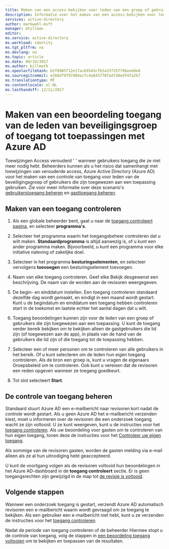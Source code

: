 ```yaml
---
title: Maken van een access-bekijken voor leden van een groep of gebruikers met toegang tot een toepassing met Azure AD | Microsoft Docs
description: Informatie over het maken van een access-bekijken voor leden van een groep of gebruikers met toegang tot een toepassing.
services: active-directory
author: markwahl-msft
manager: mtillman
editor: 
ms.service: active-directory
ms.workload: identity
ms.tgt_pltfrm: na
ms.devlang: na
ms.topic: article
ms.date: 09/19/2017
ms.author: billmath
ms.openlocfilehash: b2f8985f12e17ac69543cfb3a33725f796eedde8
ms.sourcegitcommit: e266df9f97d04acfc4a843770fadfd8edf4fa2b7
ms.translationtype: MT
ms.contentlocale: nl-NL
ms.lasthandoff: 12/11/2017
---
```

# <a name="create-an-access-review-of-group-members-or-application-access-with-azure-ad"></a>Maken van een beoordeling toegang van de leden van beveiligingsgroep of toegang tot toepassingen met Azure AD

Toewijzingen Access verouderd ' ' wanneer gebruikers toegang die ze niet meer nodig hebt. Beheerders kunnen als u het risico dat samenhangt met toewijzingen van verouderde access, Azure Active Directory (Azure AD) voor het maken van een controle van toegang voor leden van de beveiligingsgroep of gebruikers die zijn toegewezen aan een toepassing gebruiken. Zie voor meer informatie over deze scenario's [gebruikerstoegang beheren](active-directory-azure-ad-controls-manage-user-access-with-access-reviews.md) en [gasttoegang beheren](active-directory-azure-ad-controls-manage-guest-access-with-access-reviews.md). 

## <a name="create-an-access-review"></a>Maken van een toegang controleren

1. Als een globale beheerder bent, gaat u naar de [toegang controleert pagina](https://portal.azure.com/#blade/Microsoft_AAD_ERM/DashboardBlade/), en selecteer **programma's**.

2. Selecteer het programma waarin het toegangsbeheer controleren dat u wilt maken. **Standaardprogramma** is altijd aanwezig is, of u kunt een ander programma maken. Bijvoorbeeld, u kunt een programma voor elke initiative naleving of zakelijke doel.

3. Selecteer in het programma **besturingselementen**, en selecteer vervolgens **toevoegen** een besturingselement toevoegen.

4. Naam van elke toegang controleren. Geef elke Bekijk desgewenst een beschrijving. De naam van de worden aan de revisoren weergegeven.

5. De begin- en einddatum instellen. Een toegang controleren standaard dezelfde dag wordt gemaakt, en eindigt in een maand wordt gestart. Kunt u de begindatum en einddatum een toegang hebben controleren start in de toekomst en laatste echter het aantal dagen dat u wilt.

6. Toegang beoordelingen kunnen zijn voor de leden van een groep of gebruikers die zijn toegewezen aan een toepassing. U kunt de toegang verder bereik bekijken om te bekijken alleen de gastgebruikers die lid zijn (of toegewezen aan de app), in plaats van de hand van de gebruikers die lid zijn of die toegang tot de toepassing hebben.

7. Selecteer een of meer personen om te controleren van alle gebruikers in het bereik. Of u kunt selecteren om de leden hun eigen toegang controleren. Als de bron een groep is, kunt u vragen de eigenaars Groepsbeleid om te controleren. Ook kunt u vereisen dat de revisoren een reden opgeven wanneer ze toegang goedkeurt.

8. Tot slot selecteert **Start**.


## <a name="manage-the-access-review"></a>De controle van toegang beheren

Standaard stuurt Azure AD een e-mailbericht naar revisoren kort nadat de controle wordt gestart. Als u geen Azure AD het e-mailbericht verzenden kiest, moet u informeren over de revisoren die een onderzoek toegang wacht ze zijn voltooid. U ze kunt weergeven, kunt u de instructies voor het [toegang controleren](active-directory-azure-ad-controls-perform-access-review.md). Als uw beoordeling voor gasten om te controleren van hun eigen toegang, tonen deze de instructies voor het [Controleer uw eigen toegang](active-directory-azure-ad-controls-perform-access-review.md).

Als sommige van de revisoren gasten, worden de gasten melding via e-mail alleen als ze al hun uitnodiging hebt geaccepteerd.


U kunt de voortgang volgen als de revisoren voltooid hun beoordelingen in het Azure AD-dashboard in de **toegang controleert** sectie. Er is geen toegangsrechten zijn gewijzigd in de map tot [de revisie is voltooid](active-directory-azure-ad-controls-complete-access-review.md).

## <a name="next-steps"></a>Volgende stappen

Wanneer een onderzoek toegang is gestart, verzendt Azure AD automatisch revisoren een e-mailbericht waarin wordt gevraagd om ze toegang te bekijken. Als een gebruiker een e-mailbericht niet hebt, kunt u ze verzenden de instructies voor het [toegang controleren](active-directory-azure-ad-controls-perform-access-review.md). 

Nadat de periode van toegang controleren of de beheerder Hiermee stopt u de controle van toegang, volg de stappen in [een beoordeling toegang voltooien](active-directory-azure-ad-controls-complete-access-review.md) om te bekijken en toepassen van de resultaten.


